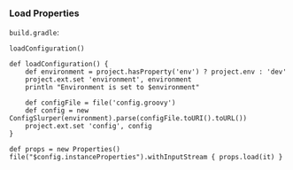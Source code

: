 ### Load Properties

`build.gradle`:

    loadConfiguration()
    
    def loadConfiguration() {
        def environment = project.hasProperty('env') ? project.env : 'dev'
        project.ext.set 'environment', environment
        println "Environment is set to $environment"
    
        def configFile = file('config.groovy')
        def config = new ConfigSlurper(environment).parse(configFile.toURI().toURL())
        project.ext.set 'config', config
    }
    
    def props = new Properties()
    file("$config.instanceProperties").withInputStream { props.load(it) }
